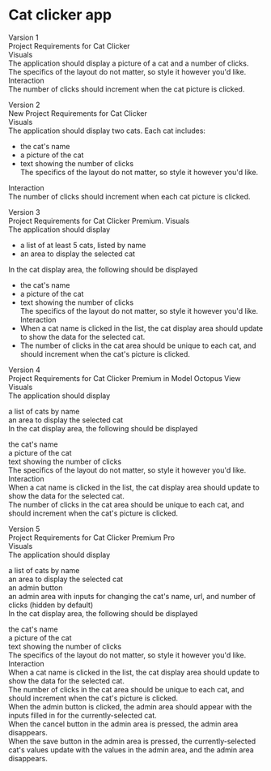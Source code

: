 # Cat clicker app

Varsion 1  
Project Requirements for Cat Clicker  
Visuals  
The application should display a picture of a cat and a number of clicks.  
The specifics of the layout do not matter, so style it however you'd like.  
Interaction  
The number of clicks should increment when the cat picture is clicked.  

Version 2  
New Project Requirements for Cat Clicker  
Visuals  
The application should display two cats. Each cat includes:  
- the cat's name  
- a picture of the cat  
- text showing the number of clicks  
The specifics of the layout do not matter, so style it however you'd like.  

Interaction  
The number of clicks should increment when each cat picture is clicked.  

Version 3  
Project Requirements for Cat Clicker Premium. 
Visuals  
The application should display  
- a list of at least 5 cats, listed by name  
- an area to display the selected cat  

In the cat display area, the following should be displayed  
- the cat's name  
- a picture of the cat  
- text showing the number of clicks  
The specifics of the layout do not matter, so style it however you'd like.  
Interaction  
- When a cat name is clicked in the list, the cat display area should update to show the data for the selected cat.  
- The number of clicks in the cat area should be unique to each cat, and should increment when the cat's picture is clicked.  

Version 4  
Project Requirements for Cat Clicker Premium in Model Octopus View  
Visuals  
The application should display  
  
a list of cats by name  
an area to display the selected cat  
In the cat display area, the following should be displayed  
  
the cat's name  
a picture of the cat  
text showing the number of clicks  
The specifics of the layout do not matter, so style it however you'd like.  
Interaction  
When a cat name is clicked in the list, the cat display area should update to show the data for the selected cat.  
The number of clicks in the cat area should be unique to each cat, and should increment when the cat's picture is clicked.  

Version 5  
Project Requirements for Cat Clicker Premium Pro  
Visuals  
The application should display  
  
a list of cats by name  
an area to display the selected cat  
an admin button  
an admin area with inputs for changing the cat's name, url, and number of clicks (hidden by default)  
In the cat display area, the following should be displayed  
  
the cat's name  
a picture of the cat  
text showing the number of clicks  
The specifics of the layout do not matter, so style it however you'd like.  
Interaction  
When a cat name is clicked in the list, the cat display area should update to show the data for the selected cat.  
The number of clicks in the cat area should be unique to each cat, and should increment when the cat's picture is clicked.  
When the admin button is clicked, the admin area should appear with the inputs filled in for the currently-selected cat.  
When the cancel button in the admin area is pressed, the admin area disappears.  
When the save button in the admin area is pressed, the currently-selected cat's values update with the values in the admin area, and the admin area disappears.  



